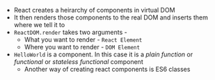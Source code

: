 * React creates a heirarchy of components in virtual DOM
* It then renders those components to the real DOM and inserts them where we tell it to
* `ReactDOM.render` takes two arguments -
    * What you want to render - `React Element`
    * Where you want to render - `DOM Element`
* `HelloWorld` is a component. In this case it is a _plain function_ or _functional_ or _stateless functional_ component
    * Another way of creating react components is ES6 classes